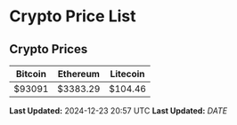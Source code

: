 # Crypto Price List

## Crypto Prices
| Bitcoin | Ethereum | Litecoin |
| ------- | -------- | -------- |
| $93091 | $3383.29 | $104.46 |
**Last Updated:** 2024-12-23 20:57 UTC
**Last Updated:** $DATE$
